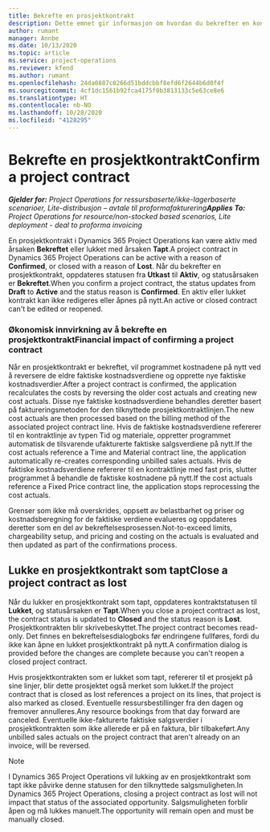 ```yaml
---
title: Bekrefte en prosjektkontrakt
description: Dette emnet gir informasjon om hvordan du bekrefter en kontrakt i Project Operations.
author: rumant
manager: Annbe
ms.date: 10/13/2020
ms.topic: article
ms.service: project-operations
ms.reviewer: kfend
ms.author: rumant
ms.openlocfilehash: 24da0887c0266d51bddcbbf8efd6f2644b6d0f4f
ms.sourcegitcommit: 4cf1dc1561b92fca4175f0b3813133c5e63ce8e6
ms.translationtype: HT
ms.contentlocale: nb-NO
ms.lasthandoff: 10/28/2020
ms.locfileid: "4128295"
---
```

# <a name="confirm-a-project-contract"></a><span data-ttu-id="0841b-103">Bekrefte en prosjektkontrakt</span><span class="sxs-lookup"><span data-stu-id="0841b-103">Confirm a project contract</span></span>

<span data-ttu-id="0841b-104">_**Gjelder for:** Project Operations for ressursbaserte/ikke-lagerbaserte scenarioer, Lite-distribusjon – avtale til proformafakturering_</span><span class="sxs-lookup"><span data-stu-id="0841b-104">_**Applies To:** Project Operations for resource/non-stocked based scenarios, Lite deployment - deal to proforma invoicing_</span></span>

<span data-ttu-id="0841b-105">En prosjektkontrakt i Dynamics 365 Project Operations kan være aktiv med årsaken **Bekreftet** eller lukket med årsaken **Tapt**.</span><span class="sxs-lookup"><span data-stu-id="0841b-105">A project contract in Dynamics 365 Project Operations can be active with a reason of **Confirmed**, or closed with a reason of **Lost**.</span></span> <span data-ttu-id="0841b-106">Når du bekrefter en prosjektkontrakt, oppdateres statusen fra **Utkast** til **Aktiv**, og statusårsaken er **Bekreftet**.</span><span class="sxs-lookup"><span data-stu-id="0841b-106">When you confirm a project contract, the status updates from **Draft** to **Active** and the status reason is **Confirmed**.</span></span> <span data-ttu-id="0841b-107">En aktiv eller lukket kontrakt kan ikke redigeres eller åpnes på nytt.</span><span class="sxs-lookup"><span data-stu-id="0841b-107">An active or closed contract can't be edited or reopened.</span></span> 

### <a name="financial-impact-of-confirming-a-project-contract"></a><span data-ttu-id="0841b-108">Økonomisk innvirkning av å bekrefte en prosjektkontrakt</span><span class="sxs-lookup"><span data-stu-id="0841b-108">Financial impact of confirming a project contract</span></span>

<span data-ttu-id="0841b-109">Når en prosjektkontrakt er bekreftet, vil programmet kostnadene på nytt ved å reversere de eldre faktiske kostnadsverdiene og opprette nye faktiske kostnadsverdier.</span><span class="sxs-lookup"><span data-stu-id="0841b-109">After a project contract is confirmed, the application recalculates the costs by reversing the older cost actuals and creating new cost actuals.</span></span> <span data-ttu-id="0841b-110">Disse nye faktiske kostnadsverdiene behandles deretter basert på faktureringsmetoden for den tilknyttede prosjektkontraktlinjen.</span><span class="sxs-lookup"><span data-stu-id="0841b-110">The new cost actuals are then processed based on the billing method of the associated project contract line.</span></span> <span data-ttu-id="0841b-111">Hvis de faktiske kostnadsverdiene refererer til en kontraktlinje av typen Tid og materiale, oppretter programmet automatisk de tilsvarende ufakturerte faktiske salgsverdiene på nytt.</span><span class="sxs-lookup"><span data-stu-id="0841b-111">If the cost actuals reference a Time and Material contract line, the application automatically re-creates corresponding unbilled sales actuals.</span></span> <span data-ttu-id="0841b-112">Hvis de faktiske kostnadsverdiene refererer til en kontraktlinje med fast pris, slutter programmet å behandle de faktiske kostnadene på nytt.</span><span class="sxs-lookup"><span data-stu-id="0841b-112">If the cost actuals reference a Fixed Price contract line, the application stops reprocessing the cost actuals.</span></span>

<span data-ttu-id="0841b-113">Grenser som ikke må overskrides, oppsett av belastbarhet og priser og kostnadsberegning for de faktiske verdiene evalueres og oppdateres deretter som en del av bekreftelsesprosessen.</span><span class="sxs-lookup"><span data-stu-id="0841b-113">Not-to-exceed limits, chargeability setup, and pricing and costing on the actuals is evaluated and then updated as part of the confirmations process.</span></span>

## <a name="close-a-project-contract-as-lost"></a><span data-ttu-id="0841b-114">Lukke en prosjektkontrakt som tapt</span><span class="sxs-lookup"><span data-stu-id="0841b-114">Close a project contract as lost</span></span>

<span data-ttu-id="0841b-115">Når du lukker en prosjektkontrakt som tapt, oppdateres kontraktstatusen til **Lukket**, og statusårsaken er **Tapt**.</span><span class="sxs-lookup"><span data-stu-id="0841b-115">When you close a project contract as lost, the contract status is updated to **Closed** and the status reason is **Lost**.</span></span> <span data-ttu-id="0841b-116">Prosjektkontrakten blir skrivebeskyttet.</span><span class="sxs-lookup"><span data-stu-id="0841b-116">The project contract becomes read-only.</span></span> <span data-ttu-id="0841b-117">Det finnes en bekreftelsesdialogboks før endringene fullføres, fordi du ikke kan åpne en lukket prosjektkontrakt på nytt.</span><span class="sxs-lookup"><span data-stu-id="0841b-117">A confirmation dialog is provided before the changes are complete because you can't reopen a closed project contract.</span></span>

<span data-ttu-id="0841b-118">Hvis prosjektkontrakten som er lukket som tapt, refererer til et prosjekt på sine linjer, blir dette prosjektet også merket som lukket.</span><span class="sxs-lookup"><span data-stu-id="0841b-118">If the project contract that is closed as lost references a project on its lines, that project is also marked as closed.</span></span> <span data-ttu-id="0841b-119">Eventuelle ressursbestillinger fra den dagen og fremover annulleres.</span><span class="sxs-lookup"><span data-stu-id="0841b-119">Any resource bookings from that day forward are canceled.</span></span> <span data-ttu-id="0841b-120">Eventuelle ikke-fakturerte faktiske salgsverdier i prosjektkontrakten som ikke allerede er på en faktura, blir tilbakeført.</span><span class="sxs-lookup"><span data-stu-id="0841b-120">Any unbilled sales actuals on the project contract that aren't already on an invoice, will be reversed.</span></span>

> [!NOTE]
> <span data-ttu-id="0841b-121">I Dynamics 365 Project Operations vil lukking av en prosjektkontrakt som tapt ikke påvirke denne statusen for den tilknyttede salgsmuligheten.</span><span class="sxs-lookup"><span data-stu-id="0841b-121">In Dynamics 365 Project Operations, closing a project contract as lost will not impact that status of the associated opportunity.</span></span> <span data-ttu-id="0841b-122">Salgsmuligheten forblir åpen og må lukkes manuelt.</span><span class="sxs-lookup"><span data-stu-id="0841b-122">The opportunity will remain open and must be manually closed.</span></span>
